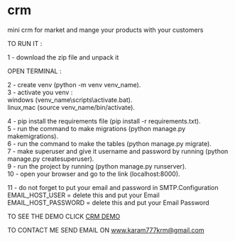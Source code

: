 # crm
mini crm for market and mange your  products with your customers 

TO RUN IT :

1 - download the zip file and unpack it

OPEN TERMINAL :

2 - create venv (python -m venv venv_name).<br />
3 - activate you venv :<br />
   windows (venv_name\scripts\activate.bat).<br />
   linux,mac (source venv_name/bin/activate).<br />
   
4 - pip install the requirements file (pip install -r requirements.txt).<br />
5 - run the command to make migrations (python manage.py makemigrations).<br />
6 - run the command to make the tables (python manage.py migrate).<br />
7 - make superuser and give it username and password by running (python manage.py createsuperuser).<br />
9 - run the project by running (python manage.py runserver).<br />
10 - open your browser and go to the link (localhost:8000).<br />

11 - do not forget to put your email and password in SMTP.Configuration<br />
   EMAIL_HOST_USER =  delete this and put your Email<br />
   EMAIL_HOST_PASSWORD = delete this and put your Email Password<br />



TO SEE THE DEMO CLICK  [CRM DEMO](https://mylitilecrmapp.herokuapp.com/)

TO CONTACT ME SEND EMAIL ON www.karam777krm@gmail.com
